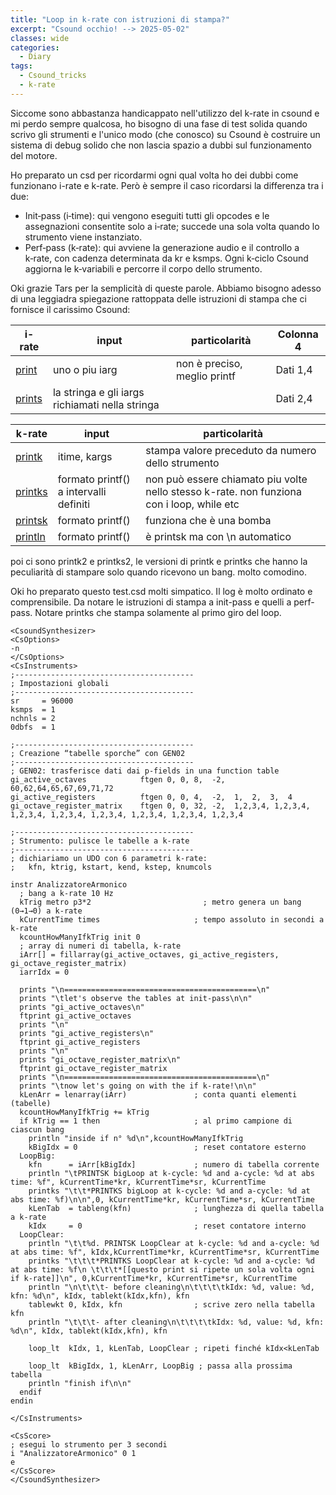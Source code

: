 ```yaml
---
title: "Loop in k-rate con istruzioni di stampa?"
excerpt: "Csound occhio! --> 2025-05-02"
classes: wide
categories:
  - Diary
tags:
  - Csound_tricks
  - k-rate
---
```


Siccome sono abbastanza handicappato nell'utilizzo del k-rate in csound e mi perdo sempre qualcosa, ho bisogno di una fase di test solida quando scrivo gli strumenti e l'unico modo (che conosco) su Csound è costruire un sistema di debug solido che non lascia spazio a dubbi sul funzionamento del motore.

Ho preparato un csd per ricordarmi ogni qual volta ho dei dubbi come funzionano i-rate e k-rate. Però è sempre il caso ricordarsi la differenza tra i due:
- Init‑pass (i‑time): qui vengono eseguiti tutti gli opcodes e le assegnazioni consentite solo a i‑rate; succede una sola volta quando lo strumento viene instanziato.
- Perf‑pass (k‑rate): qui avviene la generazione audio e il controllo a k‑rate, con cadenza determinata da kr e ksmps. Ogni k‑ciclo Csound aggiorna le k‑variabili e percorre il corpo dello strumento. 

Oki grazie Tars per la semplicità di queste parole. Abbiamo bisogno adesso di una leggiadra spiegazione rattoppata delle istruzioni di stampa che ci fornisce il carissimo Csound:

| i-rate    | input | particolarità | Colonna 4 |
|-----------|-----------|-----------|-----------|
| [print](https://csound.com/manual/opcodes/print/)  | uno o piu iarg | non è preciso, meglio printf | Dati 1,4  | 
| [prints](https://csound.com/manual/opcodes/prints/)  | la stringa e gli iargs richiamati nella stringa |  | Dati 2,4  | 

| k-rate    | input     | particolarità |
|-----------|-----------|-----------|
| [printk](https://csound.com/manual/opcodes/printk/)    |  itime, kargs | stampa valore preceduto da numero dello strumento  |
| [printks](https://csound.com/manual/opcodes/printks/)  | formato printf() a intervalli definiti  | non può essere chiamato piu volte nello stesso k-rate. non funziona con i loop, while etc |
| [printsk](https://csound.com/manual/opcodes/printsk/) | formato printf()  | funziona che è una bomba  |
| [println](https://csound.com/manual/opcodes/println/) | formato printf()  | è printsk ma con \n automatico  |

poi ci sono printk2 e printks2, le versioni di printk e printks che hanno la peculiarità di stampare solo quando ricevono un bang. molto comodino.

Oki ho preparato questo test.csd molti simpatico. Il log è molto ordinato e comprensibile. Da notare le istruzioni di stampa a init-pass e quelli a perf-pass. Notare printks che stampa solamente al primo giro del loop.    

```csound
<CsoundSynthesizer>
<CsOptions>
-n
</CsOptions>
<CsInstruments>
;----------------------------------------
; Impostazioni globali
;----------------------------------------
sr     = 96000
ksmps  = 1
nchnls = 2
0dbfs  = 1

;----------------------------------------
; Creazione “tabelle sporche” con GEN02
;----------------------------------------
; GEN02: trasferisce dati dai p-fields in una function table 
gi_active_octaves            ftgen 0, 0, 8,  -2, 60,62,64,65,67,69,71,72
gi_active_registers          ftgen 0, 0, 4,  -2,  1,  2,  3,  4
gi_octave_register_matrix    ftgen 0, 0, 32, -2,  1,2,3,4, 1,2,3,4, 1,2,3,4, 1,2,3,4, 1,2,3,4, 1,2,3,4, 1,2,3,4, 1,2,3,4

;----------------------------------------
; Strumento: pulisce le tabelle a k-rate
;----------------------------------------
; dichiariamo un UDO con 6 parametri k‑rate:
;   kfn, ktrig, kstart, kend, kstep, knumcols

instr AnalizzatoreArmonico
  ; bang a k-rate 10 Hz
  kTrig metro p3*2                         ; metro genera un bang (0→1→0) a k-rate 
  kCurrentTime times                     ; tempo assoluto in secondi a k-rate 
  kcountHowManyIfkTrig init 0 
  ; array di numeri di tabella, k-rate
  iArr[] = fillarray(gi_active_octaves, gi_active_registers, gi_octave_register_matrix)  
  iarrIdx = 0         

  prints "\n===========================================\n"
  prints "\tlet's observe the tables at init-pass\n\n"
  prints "gi_active_octaves\n"
  ftprint gi_active_octaves
  prints "\n"
  prints "gi_active_registers\n"
  ftprint gi_active_registers
  prints "\n"
  prints "gi_octave_register_matrix\n"
  ftprint gi_octave_register_matrix
  prints "\n===========================================\n"
  prints "\tnow let's going on with the if k-rate!\n\n"
  kLenArr = lenarray(iArr)               ; conta quanti elementi (tabelle) 
  kcountHowManyIfkTrig += kTrig
  if kTrig == 1 then                     ; al primo campione di ciascun bang
    println "inside if n° %d\n",kcountHowManyIfkTrig
    kBigIdx = 0                          ; reset contatore esterno
  LoopBig:
    kfn      = iArr[kBigIdx]             ; numero di tabella corrente
    println "\tPRINTSK bigLoop at k-cycle: %d and a-cycle: %d at abs time: %f", kCurrentTime*kr, kCurrentTime*sr, kCurrentTime
    printks "\t\t*PRINTKS bigLoop at k-cycle: %d and a-cycle: %d at abs time: %f)\n\n",0, kCurrentTime*kr, kCurrentTime*sr, kCurrentTime
    kLenTab  = tableng(kfn)              ; lunghezza di quella tabella a k-rate 
    kIdx     = 0                         ; reset contatore interno
  LoopClear:
    println "\t\t%d. PRINTSK LoopClear at k-cycle: %d and a-cycle: %d at abs time: %f", kIdx,kCurrentTime*kr, kCurrentTime*sr, kCurrentTime
    printks "\t\t\t*PRINTKS LoopClear at k-cycle: %d and a-cycle: %d at abs time: %f\n \t\t\t*[[questo print si ripete un sola volta ogni if k-rate]]\n", 0,kCurrentTime*kr, kCurrentTime*sr, kCurrentTime
    println "\n\t\t\t- before cleaning\n\t\t\t\tkIdx: %d, value: %d, kfn: %d\n", kIdx, tablekt(kIdx,kfn), kfn
    tablewkt 0, kIdx, kfn                ; scrive zero nella tabella kfn 
    println "\t\t\t- after cleaning\n\t\t\t\tkIdx: %d, value: %d, kfn: %d\n", kIdx, tablekt(kIdx,kfn), kfn

    loop_lt  kIdx, 1, kLenTab, LoopClear ; ripeti finché kIdx<kLenTab

    loop_lt  kBigIdx, 1, kLenArr, LoopBig ; passa alla prossima tabella
    println "finish if\n\n"  
  endif
endin

</CsInstruments>

<CsScore>
; esegui lo strumento per 3 secondi
i "AnalizzatoreArmonico" 0 1
e
</CsScore>
</CsoundSynthesizer>
```

